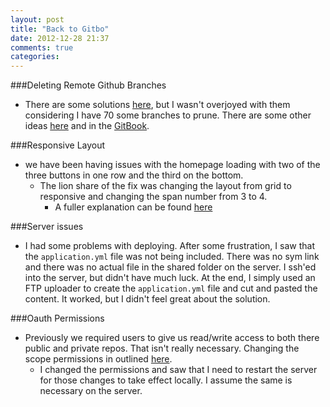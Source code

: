 ```yaml
---
layout: post
title: "Back to Gitbo"
date: 2012-12-28 21:37
comments: true
categories: 
---
```


###Deleting Remote Github Branches
  - There are some solutions [here](http://stackoverflow.com/questions/2003505/how-do-i-delete-a-git-branch-both-locally-and-in-github), but I wasn't overjoyed with them considering I have 70 some branches to prune. There are some other ideas [here](http://www.gitguys.com/topics/adding-and-removing-remote-branches/) and in the [GitBook](http://git-scm.com/book/ch3-5.html).

###Responsive Layout
  - we have been having issues with the homepage loading with two of the three buttons in one row and the third on the bottom. 
    - The lion share of the fix was changing the layout from grid to responsive and changing the span number from 3 to 4. 
      - A fuller explanation can be found [here](http://twitter.github.com/bootstrap/scaffolding.html)

###Server issues
  - I had some problems with deploying. After some frustration, I saw that the `application.yml` file was not being included. There was no sym link and there was no actual file in the shared folder on the server. I ssh'ed into the server, but didn't have much luck. At the end, I simply used an FTP uploader to create the `application.yml` file and cut and pasted the content. It worked, but I didn't feel great about the solution.

###Oauth Permissions
  - Previously we required users to give us read/write access to both there public and private repos. That isn't really necessary. Changing the scope permissions in outlined [here](http://developer.github.com/v3/oauth/#scopes).
    - I changed the permissions and saw that I need to restart the server for those changes to take effect locally. I assume the same is necessary on the server.